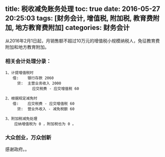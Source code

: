 title: 税收减免账务处理
toc: true
date: 2016-05-27 20:25:03
tags: [财务会计, 增值税, 附加税, 教育费附加, 地方教育费附加]
categories: 财务会计
---

从2016年2月1日起，月销售额不超过10万元的增值税小规模纳税人，免征教育费附加和地方教育附加。

### 相关会计处理分录：

```
1、计提增值税时
　　借:	银行存款 2060
　　	贷:	主营业务收入 2000
			应交税费 - 应交增值税 60

2、根据规定减免时
　　借:	应交税费 - 应交增值税 60
　　	贷:	营业外收入 - 减免税额 60

3、附加税减免处理
	应纳增值税为 0 ，附加税也为 0 。
```

### 大众创业，万众创新

感谢政府。。